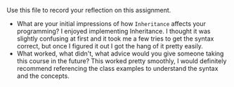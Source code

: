 Use this file to record your reflection on this assignment.

- What are your initial impressions of how `Inheritance` affects your programming?
I enjoyed implementing Inheritance. I thought it was slightly confusing at first and it took me a few tries to get the syntax correct, but once I figured it out I got the hang of it pretty easily. 
- What worked, what didn't, what advice would you give someone taking this course in the future?
This worked pretty smoothly, I would definitely recommend referencing the class examples to understand the syntax and the concepts. 
